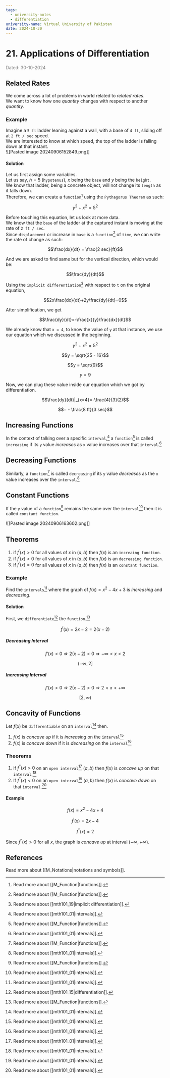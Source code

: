 ```yaml
---
tags:
  - university-notes
  - differentiation
university-name: Virtual University of Pakistan
date: 2024-10-30
---
```


# 21. Applications of Differentiation

<span style="color: gray;">Dated: 30-10-2024</span>

## Related Rates

We come across a lot of problems in world related to _related rates_.  
We want to know how one _quantity_ changes with respect to another _quantity_.

### Example

Imagine a `5 ft` ladder leaning against a wall, with a base of `4 ft`, sliding off at `2 ft / sec` speed.  
We are interested to know at which speed, the top of the ladder is falling down at that instant.  
![[Pasted image 20240906152849.png]]

#### Solution

Let us first assign some variables.  
Let us say, $h = 5$ (`hypotenus`), $x$ being the `base` and $y$ being the `height`.  
We know that ladder, being a concrete object, will not change its `length` as it falls down.  
Therefore, we can create a `function`[^1] using the `Pythagorus Theorem` as such:  

$$y^2 + x^2 = 5^2$$

Before touching this equation, let us look at more data.  
We know that the `base` of the ladder at the captured instant is moving at the rate of `2 ft / sec`.  
Since `displacement` or increase in `base` is a `function`[^1] of `time`, we can write the rate of change as such:

$$\frac{dx}{dt} = \frac{2 sec}{ft}$$

And we are asked to find same but for the vertical direction, which would be:  

$$\frac{dy}{dt}$$

Using the `implicit differentiation`[^2] with respect to `t` on the original equation,  

$$2x\frac{dx}{dt}+2y\frac{dy}{dt}=0$$

After simplification, we get  

$$\frac{dy}{dt}=-\frac{x}{y}\frac{dx}{dt}$$

We already know that `x = 4`, to know the value of `y` at that instance, we use our equation which we discussed in the beginning.  

$$y^2 + x^2 = 5^2$$

$$y = \sqrt{25 - 16}$$

$$y = \sqrt{9}$$

$$y = 9$$

Now, we can plug these value inside our equation which we got by differentiation.  

$$\frac{dy}{dt}|_{x=4}=-\frac{4}{3}(2)$$

$$= - \frac{8 ft}{3 sec}$$

## Increasing Functions

In the context of talking over a specific `interval`,[^3] a `function`[^1] is called `increasing` if its `y` value _increases_ as `x` value increases over that `interval`.[^3]

## Decreasing Functions

Similarly, a `function`[^1] is called `decreasing` if its `y` value _decreases_ as the `x` value increases over the `interval`.[^3]

## Constant Functions

If the `y` value of a `function`[^1] remains the same over the `interval`[^3] then it is called `constant function`.

![[Pasted image 20240906163602.png]]

## Theorems

1. if $f^{\prime}(x) > 0$ for all values of $x$ in $(a, b)$ then $f(x)$ is an `increaing function`.
2. if $f^{\prime}(x) < 0$ for all values of $x$ in $(a, b)$ then $f(x)$ is an `decreasing function`.
3. if $f^{\prime}(x) = 0$ for all values of $x$ in $(a, b)$ then $f(x)$ is an `constant function`.

### Example

Find the `intervals`[^3] where the graph of $f(x) = x^2 - 4x + 3$ is _increasing_ and _decreasing_.

#### Solution

First, we `differentiate`[^4] the `function`.[^1]  

$$f^{\prime}(x) = 2x - 2 = 2(x - 2)$$

##### Decreasing Interval

$$f'(x) < 0 \Rightarrow 2(x-2) < 0 \Rightarrow -\infty < x < 2$$

$$(-\infty, 2]$$

##### Increasing Interval

$$f'(x) > 0 \Rightarrow 2(x-2) > 0 \Rightarrow 2 < x < +\infty$$

$$[2, \infty)$$

## Concavity of Functions

Let $f(x)$ be `differentiable` on an `interval`[^3] then.

1. $f(x)$ is _concave up_ if it is _increasing_ on the `interval`[^3]
2. $f(x)$ is _concave down_ if it is _decreasing_ on the `interval`[^3]

### Theorems

1. If $f^{\prime \prime}(x) > 0$ on an `open interval`[^3] $(a, b)$ then $f(x)$ is _concave up_ on that `interval`.[^3]
2. If $f^{\prime \prime}(x) < 0$ on an `open interval`[^3] $(a, b)$ then $f(x)$ is _concave down_ on that `interval`.[^3]

#### Example

$$f(x) = x^2 - 4x + 4$$

$$f^{\prime}(x) = 2x - 4$$

$$f^{\prime \prime}(x) = 2$$

Since $f^{\prime \prime}(x) > 0$ for all $x$, the graph is _concave up_ at interval $(-\infty, +\infty)$.

## References

Read more about [[M_Notations|notations and symbols]].

[^1]: Read more about [[M_Function|functions]].
[^2]: Read more about [[mth101_19|implicit differentiation]].
[^3]: Read more about [[mth101_01|intervals]].
[^4]: Read more about [[mth101_15|differentiation]].
